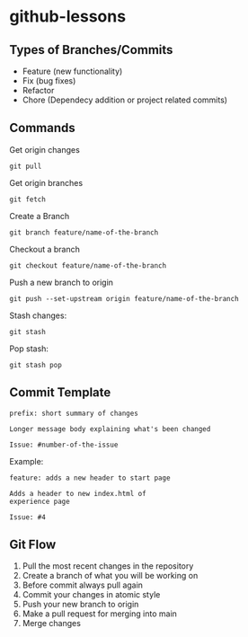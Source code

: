 # github-lessons

## Types of Branches/Commits
* Feature (new functionality)
* Fix (bug fixes)
* Refactor
* Chore (Dependecy addition or project related commits)
## Commands

Get origin changes
```
git pull
```

Get origin branches
```
git fetch
```

Create a Branch  
```
git branch feature/name-of-the-branch
```

Checkout a branch
```
git checkout feature/name-of-the-branch
```

Push a new branch to origin
```
git push --set-upstream origin feature/name-of-the-branch
```

Stash changes:
```
git stash
```

Pop stash:
```
git stash pop
```

## Commit Template

```
prefix: short summary of changes

Longer message body explaining what's been changed

Issue: #number-of-the-issue
```

Example:
```
feature: adds a new header to start page

Adds a header to new index.html of
experience page

Issue: #4
```

## Git Flow
1. Pull the most recent changes in the repository
2. Create a branch of what you will be working on
3. Before commit always pull again
4. Commit your changes in atomic style
5. Push your new branch to origin
6. Make a pull request for merging into main
7. Merge changes